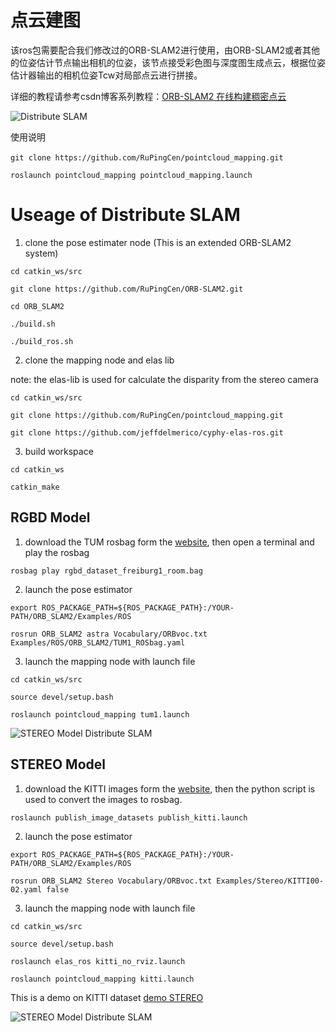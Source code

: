 # 点云建图

该ros包需要配合我们修改过的ORB-SLAM2进行使用，由ORB-SLAM2或者其他的位姿估计节点输出相机的位姿，该节点接受彩色图与深度图生成点云，根据位姿估计器输出的相机位姿Tcw对局部点云进行拼接。

详细的教程请参考csdn博客系列教程：[ORB-SLAM2 在线构建稠密点云](https://blog.csdn.net/crp997576280/article/details/88899163)

![Distribute SLAM](https://github.com/RuPingCen/pointcloud_mapping/raw/v1.0.0/images/image-1.png)

使用说明

```
git clone https://github.com/RuPingCen/pointcloud_mapping.git 　

roslaunch pointcloud_mapping pointcloud_mapping.launch
```
# Useage of Distribute SLAM

1. clone the pose estimater node  (This is an extended ORB-SLAM2 system)

```
cd catkin_ws/src

git clone https://github.com/RuPingCen/ORB-SLAM2.git 

cd ORB_SLAM2

./build.sh

./build_ros.sh

```
 
2. clone the mapping node and elas lib

note: the elas-lib is used for calculate the disparity from the stereo camera

```
cd catkin_ws/src

git clone https://github.com/RuPingCen/pointcloud_mapping.git 

git clone https://github.com/jeffdelmerico/cyphy-elas-ros.git

```

3. build workspace
```
cd catkin_ws

catkin_make

```



## RGBD Model

1. download the TUM rosbag form the [website](https://vision.in.tum.de/data/datasets/rgbd-dataset), then open a terminal and play the rosbag

```
rosbag play rgbd_dataset_freiburg1_room.bag
```

2. launch the pose estimator
```
export ROS_PACKAGE_PATH=${ROS_PACKAGE_PATH}:/YOUR-PATH/ORB_SLAM2/Examples/ROS

rosrun ORB_SLAM2 astra Vocabulary/ORBvoc.txt Examples/ROS/ORB_SLAM2/TUM1_ROSbag.yaml

```
3. launch the mapping node with launch file

```
cd catkin_ws/src

source devel/setup.bash

roslaunch pointcloud_mapping tum1.launch

```
![STEREO Model Distribute SLAM](https://github.com/RuPingCen/pointcloud_mapping/raw/v1.0.0/images/image-3.png)


## STEREO Model
1. download the KITTI images form the [website](http://www.cvlibs.net/datasets/kitti/eval_odometry.php), then the python script is used to convert the images to rosbag.

```
roslaunch publish_image_datasets publish_kitti.launch 
```

2. launch the pose estimator
```
export ROS_PACKAGE_PATH=${ROS_PACKAGE_PATH}:/YOUR-PATH/ORB_SLAM2/Examples/ROS

rosrun ORB_SLAM2 Stereo Vocabulary/ORBvoc.txt Examples/Stereo/KITTI00-02.yaml false

```
3. launch the mapping node with launch file

```
cd catkin_ws/src

source devel/setup.bash

roslaunch elas_ros kitti_no_rviz.launch

roslaunch pointcloud_mapping kitti.launch

```
 

This is a demo on KITTI dataset [demo STEREO](https://youtu.be/T7gtojA4-os)


![STEREO Model Distribute SLAM](https://github.com/RuPingCen/pointcloud_mapping/raw/v1.0.0/images/image-2.png)





